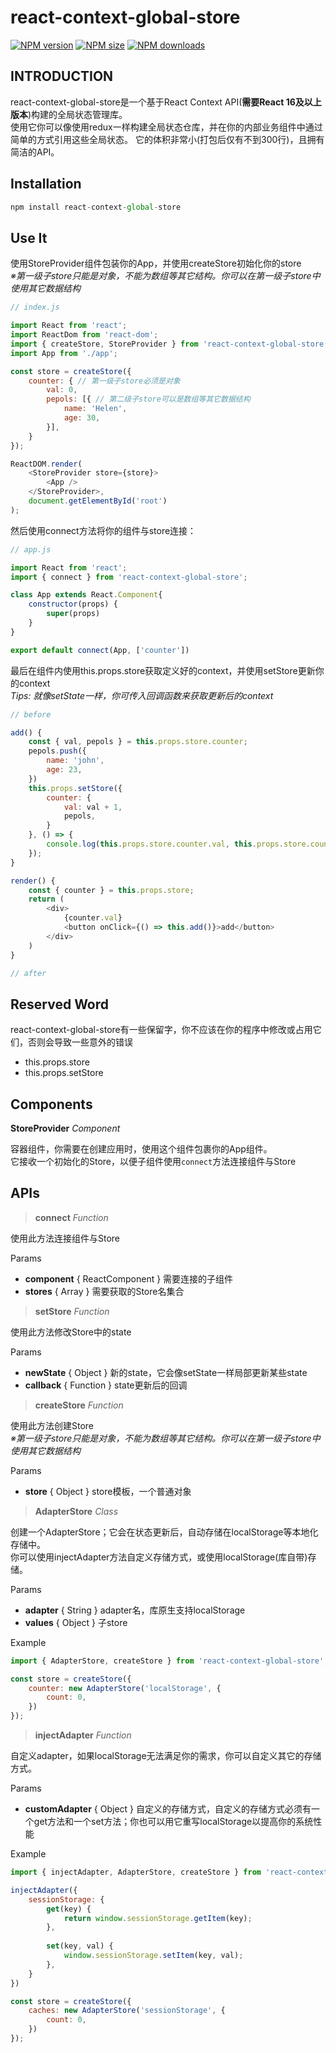 # react-context-global-store

[![NPM version](https://img.shields.io/npm/v/react-context-global-store.svg)](https://www.npmjs.org/package/react-context-global-store)
[![NPM size](https://img.shields.io/bundlephobia/min/react-context-global-store.svg)](https://www.npmjs.org/package/react-context-global-store)
[![NPM downloads](https://img.shields.io/npm/dt/react-context-global-store.svg)](https://www.npmjs.org/package/react-context-global-store)

## INTRODUCTION

react-context-global-store是一个基于React Context API(**需要React 16及以上版本**)构建的全局状态管理库。  
使用它你可以像使用redux一样构建全局状态仓库，并在你的内部业务组件中通过简单的方式引用这些全局状态。
它的体积非常小(打包后仅有不到300行)，且拥有简洁的API。

##  Installation

```js
npm install react-context-global-store
```

## Use It
使用StoreProvider组件包装你的App，并使用createStore初始化你的store  
*※第一级子store只能是对象，不能为数组等其它结构。你可以在第一级子store中使用其它数据结构*

```js
// index.js

import React from 'react';
import ReactDom from 'react-dom';
import { createStore, StoreProvider } from 'react-context-global-store';
import App from './app';

const store = createStore({
    counter: { // 第一级子store必须是对象
        val: 0,
        pepols: [{ // 第二级子store可以是数组等其它数据结构
            name: 'Helen',
            age: 30,
        }],
    }
});

ReactDOM.render(
    <StoreProvider store={store}>
        <App />
    </StoreProvider>,
    document.getElementById('root')
);
```
然后使用connect方法将你的组件与store连接：
```js
// app.js

import React from 'react';
import { connect } from 'react-context-global-store';

class App extends React.Component{
    constructor(props) {
        super(props)
    }
}

export default connect(App, ['counter'])
```
最后在组件内使用this.props.store获取定义好的context，并使用setStore更新你的context  
*Tips: 就像setState一样，你可传入回调函数来获取更新后的context*
```js
// before

add() {
    const { val, pepols } = this.props.store.counter;
    pepols.push({
        name: 'john',
        age: 23,
    })
    this.props.setStore({
        counter: {
            val: val + 1,
            pepols,
        }
    }, () => {
        console.log(this.props.store.counter.val, this.props.store.counter.pepols); // new context
    });
}

render() {
    const { counter } = this.props.store;
    return (
        <div>
            {counter.val}
            <button onClick={() => this.add()}>add</button>
        </div>
    )
}

// after
```

## Reserved Word
react-context-global-store有一些保留字，你不应该在你的程序中修改或占用它们，否则会导致一些意外的错误

- this.props.store
- this.props.setStore


## Components

**StoreProvider** *Component*

容器组件，你需要在创建应用时，使用这个组件包裹你的App组件。  
它接收一个初始化的Store，以便子组件使用`connect`方法连接组件与Store

## APIs

>**connect** *Function*

使用此方法连接组件与Store

Params
  + **component** { ReactComponent } 需要连接的子组件
  + **stores** { Array } 需要获取的Store名集合


>**setStore** *Function*

使用此方法修改Store中的state

Params
  + **newState** { Object } 新的state，它会像setState一样局部更新某些state
  + **callback** { Function } state更新后的回调


>**createStore** *Function*

使用此方法创建Store  
*※第一级子store只能是对象，不能为数组等其它结构。你可以在第一级子store中使用其它数据结构*

Params
  + **store** { Object } store模板，一个普通对象


>**AdapterStore** *Class*

创建一个AdapterStore；它会在状态更新后，自动存储在localStorage等本地化存储中。  
你可以使用injectAdapter方法自定义存储方式，或使用localStorage(库自带)存储。

Params
  + **adapter** { String } adapter名，库原生支持localStorage
  + **values** { Object } 子store

Example
```js
import { AdapterStore, createStore } from 'react-context-global-store';

const store = createStore({
    counter: new AdapterStore('localStorage', {
        count: 0,
    })
});
```


>**injectAdapter** *Function*

自定义adapter，如果localStorage无法满足你的需求，你可以自定义其它的存储方式。

Params
  + **customAdapter** { Object } 自定义的存储方式，自定义的存储方式必须有一个get方法和一个set方法；你也可以用它重写localStorage以提高你的系统性能

Example
```js
import { injectAdapter, AdapterStore, createStore } from 'react-context-global-store';

injectAdapter({
    sessionStorage: {
        get(key) {
            return window.sessionStorage.getItem(key);
        },
        
        set(key, val) {
            window.sessionStorage.setItem(key, val);
        },
    }
})

const store = createStore({
    caches: new AdapterStore('sessionStorage', {
        count: 0,
    })
});
```
